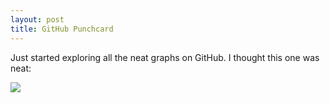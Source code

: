 ```yaml
---
layout: post
title: GitHub Punchcard
---
```


Just started exploring all the neat graphs on GitHub. I thought this one was neat:

<a href="https://github.com/shelbyspees/speesblog/graphs/punch-card"><img class="wide" src="{{ site.url }}/assets/files/punchcard.png"/></a>